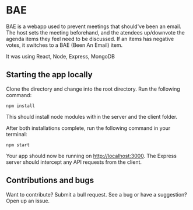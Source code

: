 # BAE

BAE is a webapp used to prevent meetings that should've been an email. The host sets the meeting beforehand, and the atendees up/downvote the agenda items they feel need to be discussed. If an items has negative votes, it switches to a BAE (Been An Email) item.

It was using React, Node, Express, MongoDB

## Starting the app locally
Clone the directory and change into the root directory. Run the following command:

```
npm install
```

This should install node modules within the server and the client folder.

After both installations complete, run the following command in your terminal:

```
npm start
```

Your app should now be running on <http://localhost:3000>. The Express server should intercept any API requests from the client.

## Contributions and bugs

Want to contribute? Submit a bull request. See a bug or have a suggestion? Open up an issue.
